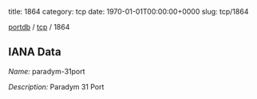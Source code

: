 title: 1864
category: tcp
date: 1970-01-01T00:00:00+0000
slug: tcp/1864

[portdb](/) / [tcp](/category/tcp.html) / 1864


## IANA Data

_Name:_ paradym-31port

_Description:_ Paradym 31 Port

